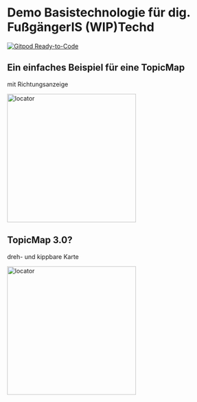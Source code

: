# Demo Basistechnologie für dig. FußgängerIS (WIP)Techd

[![Gitpod Ready-to-Code](https://img.shields.io/badge/Gitpod-ready--to--code-blue?logo=gitpod)](https://gitpod.io/#https://github.com/topicmaps-wuppertal/projektname)

## Ein einfaches Beispiel für eine TopicMap

mit Richtungsanzeige

<img width="300" alt="locator" src="https://topicmaps-wuppertal.github.io/techdemo/locator.jpeg">

## TopicMap 3.0?

dreh- und kippbare Karte

<img width="300" alt="locator" src="https://topicmaps-wuppertal.github.io/techdemo/turnableMap.jpeg">
